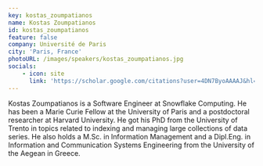 ```yaml
---
key: kostas_zoumpatianos
name: Kostas Zoumpatianos
id: kostas_zoumpatianos
feature: false
company: Université de Paris
city: 'Paris, France'
photoURL: /images/speakers/kostas_zoumpatianos.jpg
socials:     
    - icon: site
      link: 'https://scholar.google.com/citations?user=4DN7ByoAAAAJ&hl=en'
---
```

Kostas Zoumpatianos is a Software Engineer at Snowflake Computing. He has been a Marie Curie Fellow at the University of Paris and a postdoctoral researcher at Harvard University. He got his PhD from the University of Trento in topics related to indexing and managing large collections of data series. He also holds a M.Sc. in Information Management and a Dipl.Eng. in Information and Communication Systems Engineering from the University of the Aegean in Greece.